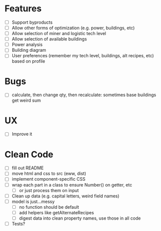 # Features
- [ ] Support byproducts
- [ ] Allow other forms of optimization (e.g. power, buildings, etc)
- [ ] Allow selection of miner and logistic tech level
- [ ] Allow selection of available buildings
- [ ] Power analysis
- [ ] Building diagram
- [ ] User preferences (remember my tech level, buildings, alt recipes, etc) based on profile

# Bugs
- [ ] calculate, then change qty, then recalculate: sometimes base buildings get weird sum

# UX
- [ ] Improve it

# Clean Code
- [ ] fill out README
- [ ] move html and css to src (eww, dist)
- [ ] implement component-specific CSS
- [ ] wrap each part in a class to ensure Number() on getter, etc
	- [ ] or just process them on input
- [ ] Clean up data (e.g. capital letters, weird field names)
- [ ] model is just...messy
	- [ ] no function should be default
	- [ ] add helpers like getAlternateRecipes
	- [ ] digest data into clean property names, use those in all code
- [ ] Tests?
